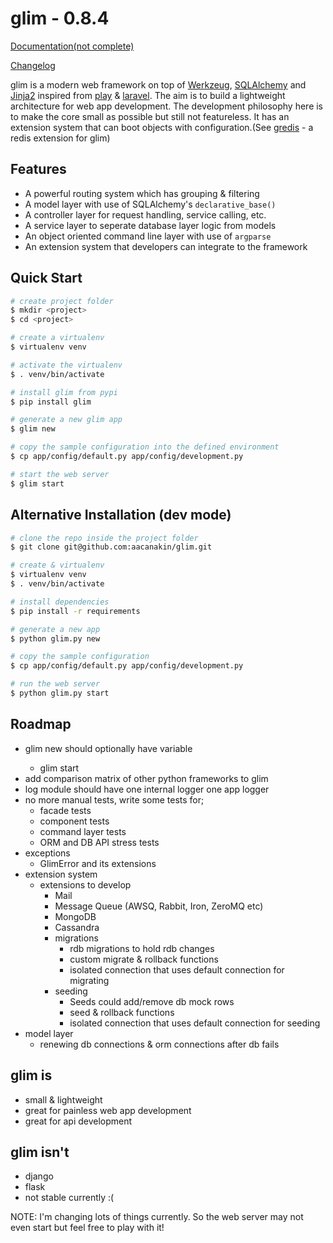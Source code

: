 glim - 0.8.4
============

[Documentation(not complete)](http://aacanakin.github.io/glim)

[Changelog](https://github.com/aacanakin/glim/blob/master/CHANGELOG.md)

glim is a modern web framework on top of [Werkzeug](http://werkzeug.pocoo.org/), [SQLAlchemy](http://www.sqlalchemy.org/) and [Jinja2](http://jinja.pocoo.org/docs/dev/) inspired from [play](https://www.playframework.com/) & [laravel](http://laravel.com/). The aim is to build a lightweight architecture for web app development. The development philosophy here is to make the core small as possible but still not featureless. It has an extension system that can boot objects with configuration.(See [gredis](https://github.com/aacanakin/gredis) - a redis extension for glim)

Features
--------
- A powerful routing system which has grouping & filtering
- A model layer with use of SQLAlchemy's `declarative_base()`
- A controller layer for request handling, service calling, etc.
- A service layer to seperate database layer logic from models
- An object oriented command line layer with use of `argparse`
- An extension system that developers can integrate to the framework

Quick Start
-----------
```sh
# create project folder
$ mkdir <project>
$ cd <project>

# create a virtualenv
$ virtualenv venv

# activate the virtualenv
$ . venv/bin/activate

# install glim from pypi
$ pip install glim

# generate a new glim app
$ glim new

# copy the sample configuration into the defined environment
$ cp app/config/default.py app/config/development.py

# start the web server
$ glim start
```

Alternative Installation (dev mode)
-----------------------------------
```sh
# clone the repo inside the project folder
$ git clone git@github.com:aacanakin/glim.git

# create & virtualenv
$ virtualenv venv
$ . venv/bin/activate

# install dependencies
$ pip install -r requirements

# generate a new app
$ python glim.py new

# copy the sample configuration
$ cp app/config/default.py app/config/development.py 

# run the web server
$ python glim.py start
```

Roadmap
-------
- glim new should optionally have <project> variable
    + glim start <project>
- add comparison matrix of other python frameworks to glim
- log module should have one internal logger one app logger
- no more manual tests, write some tests for;
    + facade tests
    + component tests
    + command layer tests
    + ORM and DB API stress tests
- exceptions
    + GlimError and its extensions
- extension system
    + extensions to develop
        * Mail
        * Message Queue (AWSQ, Rabbit, Iron, ZeroMQ etc)
        * MongoDB
        * Cassandra
        * migrations
            + rdb migrations to hold rdb changes
            + custom migrate & rollback functions
            + isolated connection that uses default connection for migrating
        * seeding
            + Seeds could add/remove db mock rows
            + seed & rollback functions
            + isolated connection that uses default connection for seeding
- model layer
    + renewing db connections & orm connections after db fails

glim is
-------
- small & lightweight
- great for painless web app development
- great for api development

glim isn't
----------
- django
- flask
- not stable currently :(

NOTE: I'm changing lots of things currently. So the web server may not even start but feel free to play with it!
